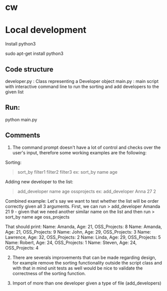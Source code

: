 # cw

Local development
======

Install python3

sudo apt-get install python3

Code structure
--------------

developer.py : Class representing a Developer object
main.py : main script with interactive command line to run the sorting and add developers to the given list

Run:
---
python main.py

Comments
-----------------
1. The command prompt doesn't have a lot of control and checks over the user's input, therefore some working examples are the following:

Sorting:
  > sort_by filter1 filter2 filter3
    ex: sort_by name age

Adding new developer to the list:
  > add_developer name age ossprojects
    ex: add_developer Anna 27 2

Combined example:
Let's say we want to test whether the list will be order correctly given all 3 arguments. 
First, we can run
      > add_developer Amanda 21 9 - given that we need another similar name on the list
and then run
      > sort_by name age oss_projects 

That should print:
Name: Amanda, Age: 21, OSS_Projects: 8
Name: Amanda, Age: 21, OSS_Projects: 9
Name: John, Age: 29, OSS_Projects: 3
Name: Lawrence, Age: 32, OSS_Projects: 2
Name: Linda, Age: 29, OSS_Projects: 5
Name: Robert, Age: 24, OSS_Projects: 1
Name: Steven, Age: 24, OSS_Projects: 4

2. There are severals improvements that can be made regarding design, for example remove the sorting functionality outside the script class and with that in mind unit tests as well would be nice to validate the correctness of the sorting function. 

3. Import of more than one developer given a type of file (add_developers)

